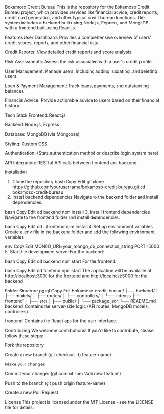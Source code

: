Bokamoso Credit Bureau
This is the repository for the Bokamoso Credit Bureau project, which provides services like financial advice, credit reports, 
credit card generation, and other typical credit bureau functions. The system includes a backend built using Node.js, Express, 
and MongoDB, with a frontend built using React.js.

Features
User Dashboard: Provides a comprehensive overview of users' credit scores, reports, and other financial data.

Credit Reports: View detailed credit reports and score analysis.

Risk Assessments: Assess the risk associated with a user's credit profile.

User Management: Manage users, including adding, updating, and deleting users.

Loan & Payment Management: Track loans, payments, and outstanding balances.

Financial Advice: Provide actionable advice to users based on their financial history.

Tech Stack
Frontend: React.js

Backend: Node.js, Express

Database: MongoDB (via Mongoose)

Styling: Custom CSS

Authentication: (State authentication method or describe login system here)

API Integration: RESTful API calls between frontend and backend

Installation
1. Clone the repository
bash
Copy
Edit
git clone https://github.com/yourusername/bokamoso-credit-bureau.git
cd bokamoso-credit-bureau
2. Install backend dependencies
Navigate to the backend folder and install dependencies:

bash
Copy
Edit
cd backend
npm install
3. Install frontend dependencies
Navigate to the frontend folder and install dependencies:

bash
Copy
Edit
cd ../frontend
npm install
4. Set up environment variables
Create a .env file in the backend folder and add the following environment variables:

env
Copy
Edit
MONGO_URI=your_mongo_db_connection_string
PORT=5000
5. Start the development server
For the backend:

bash
Copy
Edit
cd backend
npm start
For the frontend:

bash
Copy
Edit
cd frontend
npm start
The application will be available at http://localhost:3000 for the frontend and http://localhost:5000 for the backend.

Folder Structure
pgsql
Copy
Edit
bokamoso-credit-bureau/
├── backend/
│   ├── models/
│   ├── routes/
│   ├── controllers/
│   └── index.js
├── frontend/
│   ├── src/
│   ├── public/
│   └── package.json
└── README.md
backend: Contains the server-side logic (API routes, MongoDB models, controllers).

frontend: Contains the React app for the user interface.

Contributing
We welcome contributions! If you'd like to contribute, please follow these steps:

Fork the repository

Create a new branch (git checkout -b feature-name)

Make your changes

Commit your changes (git commit -am 'Add new feature')

Push to the branch (git push origin feature-name)

Create a new Pull Request

License
This project is licensed under the MIT License - see the LICENSE file for details.
